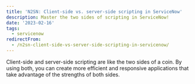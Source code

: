 ```yaml
---
title: 'N2SN: Client-side vs. server-side scripting in ServiceNow'
description: Master the two sides of scripting in ServiceNow!
date: '2023-02-16'
tags:
  - servicenow
redirectFrom:
  - /n2sn-client-side-vs-server-side-scripting-in-servicenow/
---
```


Client-side and server-side scripting are like the two sides of a coin. By using both, you can create more efficient and responsive applications that take advantage of the strengths of both sides.